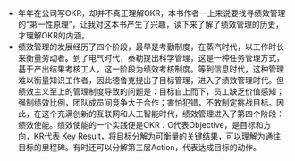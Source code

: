 - 年年在公司写OKR，却并不真正理解OKR，本书作者一上来说要找寻绩效管理的“第一性原理”，让我对这本书产生了兴趣，读下来了解了绩效管理的历史，才理解OKR的内涵。
- 绩效管理的发展经历了四个阶段，最早是考勤制度，在蒸汽时代，以工作时长来衡量劳动者。到了电气时代，泰勒提出科学管理，这是一种任务管理方式，基于产出结果考核工人，这一阶段为绩效考核制度。等到信息时代，这种管理难以衡量知识工作者，因此德鲁克提出了目标管理，进入了绩效管理时代。但绩效主义至上的管理制度导致的问题是：目标自上而下，员工缺乏价值感知；强制绩效比例，团队成员间竞争大于合作；害怕犯错，不敢制定挑战目标。因此，在这个充满创新的互联网和人工智能时代，绩效管理进入了第四个阶段：绩效使能。绩效使能的一个实践便是OKR：O代表Objective，是目标和方向，KR代表 Key Result，将目标分解为可衡量的关键结果，可以理解为通往目标的里程碑。有时还可以分解第三层Action，代表达成目标的动作。
